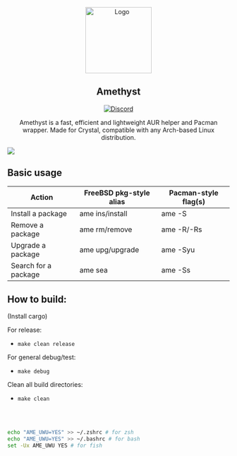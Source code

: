 <p align="center">
  <a href="https://git.getcryst.al/crystal/ame/">
    <img src="https://git.getcryst.al/crystal/branding/raw/branch/main/logos/crystal-logo-minimal.png" alt="Logo" width="150" height="150">
  </a>
</p>
<p align="center"> 
<h2 align="center"> Amethyst</h2>
</p>
<p align="center">
<a href="https://discord.gg/yp4xpZeAgW"><img alt="Discord" src="https://img.shields.io/discord/825473796227858482?color=blue&label=Discord&logo=Discord&logoColor=white"?link=https://discord.gg/yp4xpZeAgW&link=https://discord.gg/yp4xpZeAgW> </p></a>

<p align="center"> Amethyst is a fast, efficient and lightweight AUR helper and Pacman wrapper. 
Made for Crystal, compatible with any Arch-based Linux distribution.</p>

![](screenshot.png)

## Basic usage
| Action               | FreeBSD pkg-style alias | Pacman-style flag(s) |
|----------------------|-------------------------|----------------------|
| Install a package    | ame ins/install         | ame -S               |
| Remove a package     | ame rm/remove           | ame -R/-Rs           |
| Upgrade a package    | ame upg/upgrade         | ame -Syu             |
| Search for a package | ame sea                 | ame -Ss              |


## How to build:
(Install cargo)

For release:
  - `make clean release`
 
For general debug/test:
  - `make debug`

Clean all build directories:
  - `make clean`

<br>
<br>

```sh
echo "AME_UWU=YES" >> ~/.zshrc # for zsh
echo "AME_UWU=YES" >> ~/.bashrc # for bash
set -Ux AME_UWU YES # for fish
```